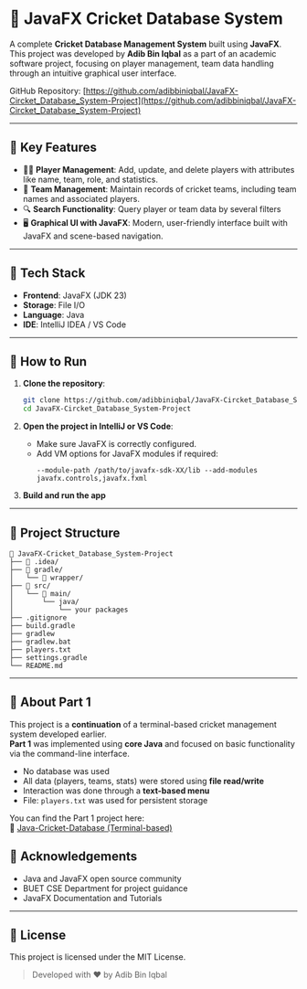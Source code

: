 
# 🏏 JavaFX Cricket Database System

A complete **Cricket Database Management System** built using **JavaFX**. This project was developed by **Adib Bin Iqbal** as a part of an academic software project, focusing on player management, team data handling through an intuitive graphical user interface.

GitHub Repository: [https://github.com/adibbiniqbal/JavaFX-Circket_Database_System-Project](https://github.com/adibbiniqbal/JavaFX-Circket_Database_System-Project)

---

## 🎯 Key Features

- 🧑‍💼 **Player Management**: Add, update, and delete players with attributes like name, team, role, and statistics.
- 🏏 **Team Management**: Maintain records of cricket teams, including team names and associated players.
- 🔍 **Search Functionality**: Query player or team data by several filters
- 🖥️ **Graphical UI with JavaFX**: Modern, user-friendly interface built with JavaFX and scene-based navigation.

---

## 🧰 Tech Stack

- **Frontend**: JavaFX (JDK 23)
- **Storage**: File I/O
- **Language**: Java
- **IDE**: IntelliJ IDEA / VS Code

---

## 🚀 How to Run

1. **Clone the repository**:
   ```bash
   git clone https://github.com/adibbiniqbal/JavaFX-Circket_Database_System-Project
   cd JavaFX-Circket_Database_System-Project
   ```

2. **Open the project in IntelliJ or VS Code**:
   - Make sure JavaFX is correctly configured.
   - Add VM options for JavaFX modules if required:
     ```
     --module-path /path/to/javafx-sdk-XX/lib --add-modules javafx.controls,javafx.fxml
     ```

3. **Build and run the app**

---

## 📁 Project Structure

```
📁 JavaFX-Cricket_Database_System-Project
├── 📁 .idea/
├── 📁 gradle/
│   └── 📁 wrapper/
├── 📁 src/
│   └── 📁 main/
│       └── java/
│           └── your packages
├── .gitignore
├── build.gradle
├── gradlew
├── gradlew.bat
├── players.txt
├── settings.gradle
└── README.md
```

---


## 🧩 About Part 1

This project is a **continuation** of a terminal-based cricket management system developed earlier.  
**Part 1** was implemented using **core Java** and focused on basic functionality via the command-line interface.

- No database was used  
- All data (players, teams, stats) were stored using **file read/write**
- Interaction was done through a **text-based menu**
- File: `players.txt` was used for persistent storage

You can find the Part 1 project here:  
🔗 [Java-Cricket-Database (Terminal-based)](https://github.com/adibbiniqbal/Java-Ciricket-Database)


## 🙌 Acknowledgements

- Java and JavaFX open source community
- BUET CSE Department for project guidance
- JavaFX Documentation and Tutorials

---

## 📜 License

This project is licensed under the MIT License.

> Developed with ❤️ by Adib Bin Iqbal
